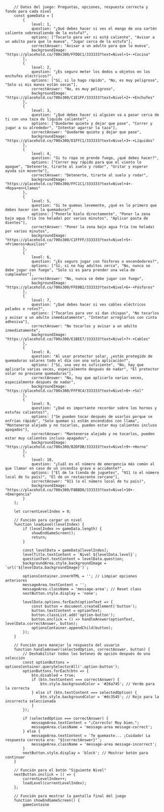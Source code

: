         // Datos del juego: Preguntas, opciones, respuesta correcta y fondo para cada nivel
        const gameData = [
            {
                level: 1,
                question: "¿Qué debes hacer si ves el mango de una sartén caliente sobresaliendo de la estufa?",
                options: ["Tocarlo para ver si está caliente", "Avisar a un adulto para que lo mueva", "Jugar cerca de la estufa"],
                correctAnswer: "Avisar a un adulto para que lo mueva",
                backgroundImage: "https://placehold.co/700x300/FFDDC1/333333?text=Nivel+1+-+Cocina"
            },
            {
                level: 2,
                question: "¿Es seguro meter los dedos u objetos en los enchufes eléctricos?",
                options: ["Sí, si lo hago rápido", "No, es muy peligroso", "Solo si mis manos están secas"],
                correctAnswer: "No, es muy peligroso",
                backgroundImage: "https://placehold.co/700x300/C1E1FF/333333?text=Nivel+2+-+Enchufes"
            },
            {
                level: 3,
                question: "¿Qué debes hacer si alguien va a pasar cerca de ti con una taza de líquido caliente?",
                options: ["Quedarme quieto y dejar que pase", "Correr y jugar a su alrededor", "Intentar agarrar la taza"],
                correctAnswer: "Quedarme quieto y dejar que pase",
                backgroundImage: "https://placehold.co/700x300/D1FFC1/333333?text=Nivel+3+-+Líquidos"
            },
            {
                level: 4,
                question: "Si tu ropa se prende fuego, ¿qué debes hacer?",
                options: ["Correr muy rápido para que el viento lo apague", "Detenerte, tirarte al suelo y rodar", "Gritar y esperar ayuda sin moverte"],
                correctAnswer: "Detenerte, tirarte al suelo y rodar",
                backgroundImage: "https://placehold.co/700x300/FFC1C1/333333?text=Nivel+4+-+Ropa+en+Llamas"
            },
            {
                level: 5,
                question: "Si te quemas levemente, ¿qué es lo primero que debes hacer con la quemadura?",
                options: ["Ponerle hielo directamente", "Poner la zona bajo agua fría (no helada) por varios minutos", "Aplicar pasta de dientes"],
                correctAnswer: "Poner la zona bajo agua fría (no helada) por varios minutos",
                backgroundImage: "https://placehold.co/700x300/C1FFFF/333333?text=Nivel+5+-+Primeros+Auxilios"
            },
            {
                level: 6,
                question: "¿Es seguro jugar con fósforos o encendedores?",
                options: ["Sí, si no hay adultos cerca", "No, nunca se debe jugar con fuego", "Solo si es para prender una vela de cumpleaños"],
                correctAnswer: "No, nunca se debe jugar con fuego",
                backgroundImage: "https://placehold.co/700x300/FFE0B2/333333?text=Nivel+6+-+Fósforos"
            },
            {
                level: 7,
                question: "¿Qué debes hacer si ves cables eléctricos pelados o rotos?",
                options: ["Tocarlos para ver si dan chispas", "No tocarlos y avisar a un adulto inmediatamente", "Intentar arreglarlos con cinta adhesiva"],
                correctAnswer: "No tocarlos y avisar a un adulto inmediatamente",
                backgroundImage: "https://placehold.co/700x300/E1BEE7/333333?text=Nivel+7+-+Cables"
            },
            {
                level: 8,
                question: "Al usar protector solar, ¿estás protegido de quemaduras solares todo el día con una sola aplicación?",
                options: ["Sí, una vez es suficiente", "No, hay que aplicarlo varias veces, especialmente después de nadar", "El protector solar no previene quemaduras"],
                correctAnswer: "No, hay que aplicarlo varias veces, especialmente después de nadar",
                backgroundImage: "https://placehold.co/700x300/FFF9C4/333333?text=Nivel+8+-+Sol"
            },
            {
                level: 9,
                question: "¿Qué es importante recordar sobre los hornos y estufas calientes?",
                options: ["Se pueden tocar después de usarlos porque se enfrían rápido", "Solo queman si están encendidos con llama", "Mantenerse alejado y no tocarlos, pueden estar muy calientes incluso apagados"],
                correctAnswer: "Mantenerse alejado y no tocarlos, pueden estar muy calientes incluso apagados",
                backgroundImage: "https://placehold.co/700x300/B2DFDB/333333?text=Nivel+9+-+Horno"
            },
            {
                level: 10,
                question: "¿Cuál es el número de emergencia más común al que llamar en caso de un incendio grave o accidente?",
                options: ["El de la tienda de juguetes", "911 (o el número local de tu país)", "El de un restaurante cercano"],
                correctAnswer: "911 (o el número local de tu país)",
                backgroundImage: "https://placehold.co/700x300/F8BBD0/333333?text=Nivel+10+-+Emergencia"
            }
        ];

        let currentLevelIndex = 0;

        // Función para cargar un nivel
        function loadLevel(levelIndex) {
            if (levelIndex >= gameData.length) {
                showEndGameScreen();
                return;
            }

            const levelData = gameData[levelIndex];
            levelTitle.textContent = `Nivel ${levelData.level}`;
            questionText.textContent = levelData.question;
            backgroundArea.style.backgroundImage = `url('${levelData.backgroundImage}')`;
            
            optionsContainer.innerHTML = ''; // Limpiar opciones anteriores
            messageArea.textContent = '';
            messageArea.className = 'message-area'; // Reset class
            nextButton.style.display = 'none';

            levelData.options.forEach(optionText => {
                const button = document.createElement('button');
                button.textContent = optionText;
                button.classList.add('option-button');
                button.onclick = () => handleAnswer(optionText, levelData.correctAnswer, button);
                optionsContainer.appendChild(button);
            });
        }

        // Función para manejar la respuesta del usuario
        function handleAnswer(selectedOption, correctAnswer, button) {
            // Deshabilitar todos los botones de opción después de una selección
            const optionButtons = optionsContainer.querySelectorAll('.option-button');
            optionButtons.forEach(btn => {
                btn.disabled = true;
                if (btn.textContent === correctAnswer) {
                    btn.style.backgroundColor = '#28a745'; // Verde para la correcta
                } else if (btn.textContent === selectedOption) {
                    btn.style.backgroundColor = '#dc3545'; // Rojo para la incorrecta seleccionada
                }
            });

            if (selectedOption === correctAnswer) {
                messageArea.textContent = "¡Correcto! Muy bien.";
                messageArea.className = 'message-area message-correct';
            } else {
                messageArea.textContent = `Te quemaste... ¡Cuidado! La respuesta correcta era: "${correctAnswer}"`;
                messageArea.className = 'message-area message-incorrect';
            }
            nextButton.style.display = 'block'; // Mostrar botón para continuar
        }

        // Función para el botón "Siguiente Nivel"
        nextButton.onclick = () => {
            currentLevelIndex++;
            loadLevel(currentLevelIndex);
        };

        // Función para mostrar la pantalla final del juego
        function showEndGameScreen() {
            gameContaine
